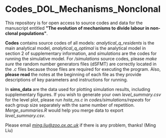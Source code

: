 # Codes_DOL_Mechanisms_Nonclonal
This repository is for open access to source codes and data for the manuscript entitled **"The evolution of mechanisms to divide labour in non-clonal populations"**.

**Codes** contains source codes of all models: *analytical_q_residents* is the main analytical model, *analytical_q_optimal* is the analytical model in section 2 of supplementary information, and *simulations* are the codes for running the simulative model. For */simulations* source codes, please *make sure* the random number generators files (dSFMT) are correctly located in the *.c* files because those files are required for executing the program. Also, **please read** the notes at the beginning of each file as they provide descriptions of key parameters and instructions for running. 

In **sims_data** are the data used for plotting simulation results, including supplementary figures. If you wish to generate your own *level_summary.csv* for the level plot, please run *hsta_ns.c* in *codes/simulations/repeats* for each group size separately with the same number of repetition. *Merge_summaries.R* would help you merge data to export *level_summary.csv*. 

Please email *ming.liu@zoo.ox.ac.uk* if there is any problem, thanks! (Ming Liu)
